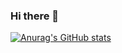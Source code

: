 ### Hi there 👋
[![Anurag's GitHub stats](https://github-readme-stats.vercel.app/api?username=Buster52)](https://github.com/anuraghazra/github-readme-stats)
<!--
**Buster52/Buster52** is a ✨ _special_ ✨ repository because its `README.md` (this file) appears on your GitHub profile.

Here are some ideas to get you started:

- 🔭 I’m currently working on ...
- 🌱 I’m currently learning ...
- 👯 I’m looking to collaborate on ...
- 🤔 I’m looking for help with ...
- 💬 Ask me about ...
- 📫 How to reach me: ...
- 😄 Pronouns: ...
- ⚡ Fun fact: ...
-->
